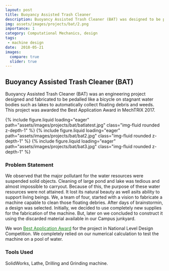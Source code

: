 ```yaml
---
layout: post
title: Buoyancy Assisted Trash Cleaner
description: Buoyancy Assisted Trash Cleaner (BAT) was designed to be pedalled like a bicycle on stagnant water bodies such as lakes to collect floating debris and weeds.
img: assets/images/projects/bat/2.png
importance: 1
category: Computational Mechanics, design
tags:
 - machine design
date:  2018-05-21
images:
  compare: true
  slider: true
---
```




## Buoyancy Assisted Trash Cleaner (BAT)

Buoyancy Assisted Trash Cleaner (BAT) was an engineering project designed and fabricated to be pedalled like a bicycle on stagnant water bodies such as lakes to automatically collect floating debris and weeds. This project was awarded the Best Application Award in MechTRIX 2017.

<swiper-container keyboard="true" navigation="true" pagination="true" pagination-clickable="true" pagination-dynamic-bullets="true" rewind="true">
  <swiper-slide>{% include figure.liquid loading="eager" path="assets/images/projects/bat/batlatest.jpg" class="img-fluid rounded z-depth-1" %}</swiper-slide>
  <swiper-slide>{% include figure.liquid loading="eager" path="assets/images/projects/bat/bat2.jpg" class="img-fluid rounded z-depth-1" %}</swiper-slide>
  <swiper-slide>{% include figure.liquid loading="eager" path="assets/images/projects/bat/bat3.jpg" class="img-fluid rounded z-depth-1" %}</swiper-slide>
</swiper-container>

### Problem Statement
We observed that the major pollutant for the water resources were suspended solid objects. Cleaning of large pond and lake was tedious and almost impossible to carryout. Because of this, the purpose of these water resources were not attained. It lost its natural beauty as well asits ability to support living beings. 
We, a team of four, started with a vision to fabricate a machine capable to clean those floating debries. After days of brainstormin, a design was selected. Initially, we decided to use completely new supplies for the fabrication of the machine. But, later on we concluded to construct it using the discarded material available in our Campus junkyard.

We won <span class="bigger" style="color: #017600e3;"><u>Best Application Award</u></span> for the project in National Level Design Competition. We completely relied on our numerical calculation to test the machine on a pool of water.
            
### Tools Used
SolidWorks, Lathe, Drilling and Grinding machine.




